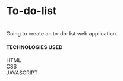 # To-do-list
<br>
Going to create an to-do-list web application.
<br>
<H4>TECHNOLOGIES USED</H4>

HTML
<br>
CSS
<br>
JAVASCRIPT
